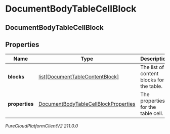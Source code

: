 # DocumentBodyTableCellBlock

## DocumentBodyTableCellBlock

## Properties

|Name | Type | Description | Notes|
|------------ | ------------- | ------------- | -------------|
| **blocks** | [list[DocumentTableContentBlock]](DocumentTableContentBlock) | The list of content blocks for the table. | |
| **properties** | [DocumentBodyTableCellBlockProperties](DocumentBodyTableCellBlockProperties) | The properties for the table cell. | [optional] |



_PureCloudPlatformClientV2 211.0.0_
